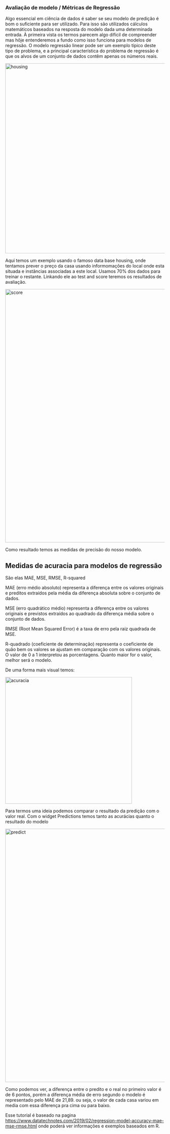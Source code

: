 ### Avaliação de modelo / Métricas de Regressão

Algo essencial em ciência de dados é saber se seu modelo de predição é bom o suficiente para ser utilizado. Para isso são utilizados cálculos matemáticos baseados na resposta do modelo dada uma determinada entrada.
À primeira vista os termos parecem algo difícil de compreender mas hôje entenderemos a fundo como isso funciona para modelos de regressão.
O modelo regressão linear pode ser um exemplo típico deste tipo de problema, e a principal característica do problema de regressão é que os alvos de um conjunto de dados contêm apenas os números reais.


<img src="imgs/housing.png" alt="housing" width="600">


Aqui temos um exemplo usando o famoso data base housing, onde tentamos prever o preço da casa usando informomações do local onde esta situada e instâncias associadas a este local. Usamos 70% dos dados para treinar o restante. Linkando ele ao test and score teremos os resultados de avaliação.


<img src="imgs/tstscore.png" alt="score" width="800">


Como resultado temos as medidas de precisão do nosso modelo.

## Medidas de acuracia para modelos de regressão

São elas MAE, MSE, RMSE, R-squared 

MAE (erro médio absoluto) representa a diferença entre os valores originais e preditos extraídos pela média da diferença absoluta sobre o conjunto de dados.

MSE (erro quadrático médio) representa a diferença entre os valores originais e previstos extraídos ao quadrado da diferença média sobre o conjunto de dados.

RMSE (Root Mean Squared Error) é a taxa de erro pela raiz quadrada de MSE.

R-quadrado (coeficiente de determinação) representa o coeficiente de quão bem os valores se ajustam em comparação com os valores originais. O valor de 0 a 1 interpretou as porcentagens. Quanto maior for o valor, melhor será o modelo.

De uma forma mais visual temos:


<img src="imgs/acuracia.JPG" alt="acuracia" width="400">


Para termos uma ideia podemos comparar o resultado da predição com o valor real. Com o widget Predictions temos tanto as acurácias quanto o resultado do modelo


<img src="imgs/prediction.png" alt="predict" width="800">


Como podemos ver, a diferença entre o predito e o real no primeiro valor é de 6 pontos, porém a diferença média de erro segundo o modelo é representado pelo MAE de 21,89. ou seja, o valor de cada casa variou em media com essa diferença pra cima ou para baixo.

Esse tutorial é baseado na pagina
https://www.datatechnotes.com/2019/02/regression-model-accuracy-mae-mse-rmse.html
onde poderá ver informações e exemplos baseados em R.
